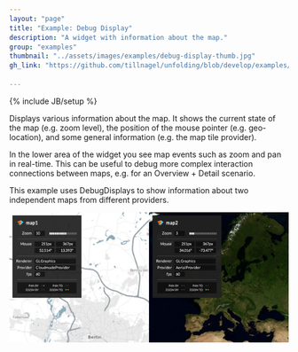 ```yaml
---
layout: "page"
title: "Example: Debug Display"
description: "A widget with information about the map."
group: "examples"
thumbnail: "../assets/images/examples/debug-display-thumb.jpg"
gh_link: "https://github.com/tillnagel/unfolding/blob/develop/examples/de/fhpotsdam/unfolding/examples/misc/MultiDebugDisplayApp.java"

---
```


{% include JB/setup %}

Displays various information about the map. It shows the current state of the map (e.g. zoom level), the position of the mouse pointer (e.g. geo-location), and some general information (e.g. the map tile provider).

In the lower area of the widget you see map events such as zoom and pan in real-time. This can be useful to debug more complex interaction connections between maps, e.g. for an Overview + Detail scenario.

This example uses DebugDisplays to show information about two independent maps from different providers.


![Maps with DebugDisplays](../assets/images/examples/debug-display.jpg)

